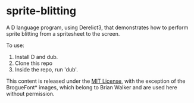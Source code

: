 # sprite-blitting

A D language program, using Derelict3, that demonstrates how to
perform sprite blitting from a spritesheet to the screen.

To use:

1. Install D and dub.
2. Clone this repo
3. Inside the repo, run 'dub'.

This content is released under the [MIT License](LICENSE.txt), with
the exception of the BrogueFont* images, which belong to Brian Walker
and are used here without permission.
